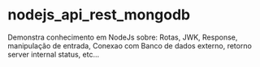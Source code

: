 ﻿# nodejs_api_rest_mongodb

Demonstra conhecimento em NodeJs sobre: Rotas, JWK, Response, manipulação de entrada, Conexao com Banco de dados externo, retorno server internal status, etc...
